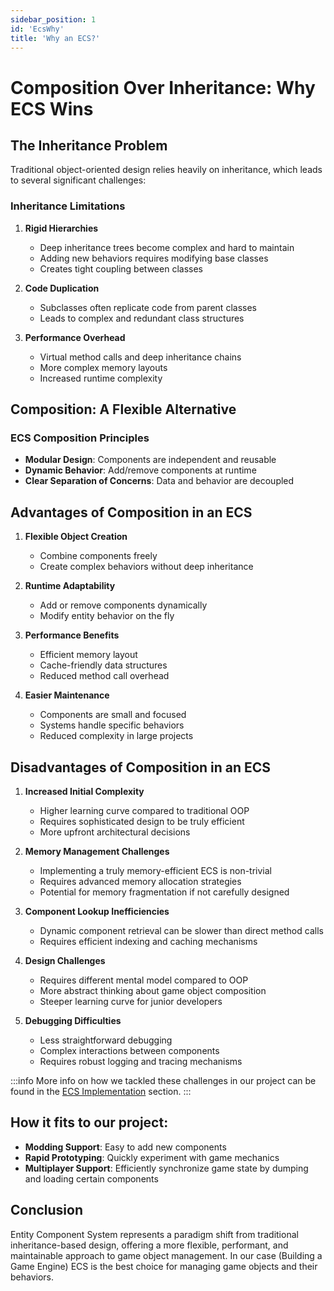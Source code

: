 ```yaml
---
sidebar_position: 1
id: 'EcsWhy'
title: 'Why an ECS?'
---
```


# Composition Over Inheritance: Why ECS Wins

## The Inheritance Problem

Traditional object-oriented design relies heavily on inheritance, which leads to several significant challenges:

### Inheritance Limitations

1. **Rigid Hierarchies**
   - Deep inheritance trees become complex and hard to maintain
   - Adding new behaviors requires modifying base classes
   - Creates tight coupling between classes

2. **Code Duplication**
   - Subclasses often replicate code from parent classes
   - Leads to complex and redundant class structures

3. **Performance Overhead**
   - Virtual method calls and deep inheritance chains
   - More complex memory layouts
   - Increased runtime complexity

## Composition: A Flexible Alternative

### ECS Composition Principles

- **Modular Design**: Components are independent and reusable
- **Dynamic Behavior**: Add/remove components at runtime
- **Clear Separation of Concerns**: Data and behavior are decoupled

## Advantages of Composition in an ECS

1. **Flexible Object Creation**
   - Combine components freely
   - Create complex behaviors without deep inheritance

2. **Runtime Adaptability**
   - Add or remove components dynamically
   - Modify entity behavior on the fly

3. **Performance Benefits**
   - Efficient memory layout
   - Cache-friendly data structures
   - Reduced method call overhead

4. **Easier Maintenance**
   - Components are small and focused
   - Systems handle specific behaviors
   - Reduced complexity in large projects

## Disadvantages of Composition in an ECS

1. **Increased Initial Complexity**
   - Higher learning curve compared to traditional OOP
   - Requires sophisticated design to be truly efficient
   - More upfront architectural decisions

2. **Memory Management Challenges**
   - Implementing a truly memory-efficient ECS is non-trivial
   - Requires advanced memory allocation strategies
   - Potential for memory fragmentation if not carefully designed

3. **Component Lookup Inefficiencies**
   - Dynamic component retrieval can be slower than direct method calls
   - Requires efficient indexing and caching mechanisms

4. **Design Challenges**
   - Requires different mental model compared to OOP
   - More abstract thinking about game object composition
   - Steeper learning curve for junior developers

5. **Debugging Difficulties**
   - Less straightforward debugging
   - Complex interactions between components
   - Requires robust logging and tracing mechanisms

:::info
More info on how we tackled these challenges in our project can be found in the [ECS Implementation](/docs/Developer%20Guide/GameEngine/ECS_implementation.md) section.
:::

## How it fits to our project:

- **Modding Support**: Easy to add new components
- **Rapid Prototyping**: Quickly experiment with game mechanics
- **Multiplayer Support**: Efficiently synchronize game state by dumping and loading certain components


## Conclusion

Entity Component System represents a paradigm shift from traditional inheritance-based design, offering a more flexible, performant, and maintainable approach to game object management. In our case (Building a Game Engine) ECS is the best choice for managing game objects and their behaviors.
